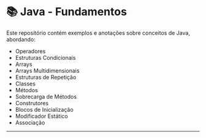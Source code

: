 # 📚 Java - Fundamentos

Este repositório contém exemplos e anotações sobre conceitos de Java, abordando:

- Operadores
- Estruturas Condicionais
- Arrays
- Arrays Multidimensionais
- Estruturas de Repetição
- Classes
- Métodos
- Sobrecarga de Métodos
- Construtores
- Blocos de Inicialização
- Modificador Estático
- Associação

---